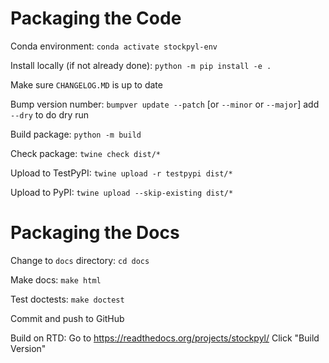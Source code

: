 Packaging the Code
==================

Conda environment:
``conda activate stockpyl-env``

Install locally (if not already done):
``python -m pip install -e .``

Make sure ``CHANGELOG.MD`` is up to date

Bump version number: 
``bumpver update --patch`` [or ``--minor`` or ``--major``]
add ``--dry`` to do dry run

Build package:
``python -m build``

Check package:
``twine check dist/*``

Upload to TestPyPI:
``twine upload -r testpypi dist/*``

Upload to PyPI:
``twine upload --skip-existing dist/*``


Packaging the Docs
==================

Change to ``docs`` directory:
``cd docs``

Make docs:
``make html``

Test doctests:
``make doctest``

Commit and push to GitHub

Build on RTD:
Go to https://readthedocs.org/projects/stockpyl/
Click "Build Version"
